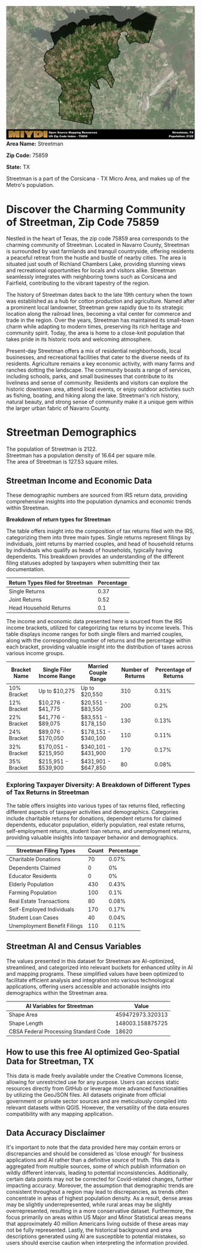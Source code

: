 ![Image Alt Text](../_images/75859.png)
**Area Name:** Streetman

**Zip Code:** 75859

**State:** TX

Streetman is a part of the Corsicana - TX Micro Area, and makes up  of the Metro's population.  

# Discover the Charming Community of Streetman, Zip Code 75859

Nestled in the heart of Texas, the zip code 75859 area corresponds to the charming community of Streetman. Located in Navarro County, Streetman is surrounded by vast farmlands and tranquil countryside, offering residents a peaceful retreat from the hustle and bustle of nearby cities. The area is situated just south of Richland Chambers Lake, providing stunning views and recreational opportunities for locals and visitors alike. Streetman seamlessly integrates with neighboring towns such as Corsicana and Fairfield, contributing to the vibrant tapestry of the region.

The history of Streetman dates back to the late 19th century when the town was established as a hub for cotton production and agriculture. Named after a prominent local landowner, Streetman grew rapidly due to its strategic location along the railroad lines, becoming a vital center for commerce and trade in the region. Over the years, Streetman has maintained its small-town charm while adapting to modern times, preserving its rich heritage and community spirit. Today, the area is home to a close-knit population that takes pride in its historic roots and welcoming atmosphere.

Present-day Streetman offers a mix of residential neighborhoods, local businesses, and recreational facilities that cater to the diverse needs of its residents. Agriculture remains a key economic activity, with many farms and ranches dotting the landscape. The community boasts a range of services, including schools, parks, and small businesses that contribute to its liveliness and sense of community. Residents and visitors can explore the historic downtown area, attend local events, or enjoy outdoor activities such as fishing, boating, and hiking along the lake. Streetman's rich history, natural beauty, and strong sense of community make it a unique gem within the larger urban fabric of Navarro County.

# Streetman Demographics

The population of Streetman is 2122.  
Streetman has a population density of 16.64 per square mile.  
The area of Streetman is 127.53 square miles.  

## Streetman Income and Economic Data

These demographic numbers are sourced from IRS return data, providing comprehensive insights into the population dynamics and economic trends within Streetman.

**Breakdown of return types for Streetman**

The table offers insight into the composition of tax returns filed with the IRS, categorizing them into three main types. Single returns represent filings by individuals, joint returns by married couples, and head of household returns by individuals who qualify as heads of households, typically having dependents. This breakdown provides an understanding of the different filing statuses adopted by taxpayers when submitting their tax documentation.

| Return Types filed for Streetman                              | Percentage          |
|----------------------------------------------------------|---------------------|
| Single Returns                                            | 0.37 |
| Joint Returns                                             | 0.52 |
| Head Household Returns                                    | 0.1 |

The income and economic data presented here is sourced from the IRS income brackets, utilized for categorizing tax returns by income levels. This table displays income ranges for both single filers and married couples, along with the corresponding number of returns and the percentage within each bracket, providing valuable insight into the distribution of taxes across various income groups.

| Bracket Name       | Single Filer Income Range | Married Couple Range | Number of Returns | Percentage of Returns |
|--------------------|----------------------------|----------------------|-------------------|-----------------------|
| 10% Bracket        | Up to $10,275              | Up to $20,550        | 310 | 0.31% |
| 12% Bracket        | $10,276 - $41,775          | $20,551 - $83,550    | 200 | 0.2% |
| 22% Bracket        | $41,776 - $89,075          | $83,551 - $178,150   | 130 | 0.13% |
| 24% Bracket        | $89,076 - $170,050         | $178,151 - $340,100  | 110 | 0.11% |
| 32% Bracket        | $170,051 - $215,950        | $340,101 - $431,900  | 170 | 0.17% |
| 35% Bracket        | $215,951 - $539,900        | $431,901 - $647,850  | 80 | 0.08% |

### Exploring Taxpayer Diversity: A Breakdown of Different Types of Tax Returns in Streetman

The table offers insights into various types of tax returns filed, reflecting different aspects of taxpayer activities and demographics. Categories include charitable returns for donations, dependent returns for claimed dependents, educator population, elderly population, real estate returns, self-employment returns, student loan returns, and unemployment returns, providing valuable insights into taxpayer behavior and demographics.

| Streetman Filing Types                    | Count | Percentage |
|--------------------------------------|-------|------------|
| Charitable Donations                 | 70 | 0.07% |
| Dependents Claimed                   | 0 | 0% |
| Educator Residents                   | 0 | 0% |
| Elderly Population                   | 430 | 0.43% |
| Farming Population                   | 100 | 0.1% |
| Real Estate Transactions             | 80 | 0.08% |
| Self-Employed Individuals            | 170 | 0.17% |
| Student Loan Cases                   | 40 | 0.04% |
| Unemployment Benefit Filings         | 110 | 0.11% |

## Streetman AI and Census Variables

The values presented in this dataset for Streetman are AI-optimized, streamlined, and categorized into relevant buckets for enhanced utility in AI and mapping programs. These simplified values have been optimized to facilitate efficient analysis and integration into various technological applications, offering users accessible and actionable insights into demographics within the Streetman area.

| AI Variables for Streetman | Value |
|-------------|-------|
| Shape Area | 459472973.320313 |
| Shape Length | 148003.158875725 |
| CBSA Federal Processing Standard Code | 18620 |

## How to use this free AI optimized Geo-Spatial Data for Streetman, TX

This data is made freely available under the Creative Commons license, allowing for unrestricted use for any purpose. Users can access static resources directly from GitHub or leverage more advanced functionalities by utilizing the GeoJSON files. All datasets originate from official government or private sector sources and are meticulously compiled into relevant datasets within QGIS. However, the versatility of the data ensures compatibility with any mapping application.

## Data Accuracy Disclaimer
It's important to note that the data provided here may contain errors or discrepancies and should be considered as 'close enough' for business applications and AI rather than a definitive source of truth. This data is aggregated from multiple sources, some of which publish information on wildly different intervals, leading to potential inconsistencies. Additionally, certain data points may not be corrected for Covid-related changes, further impacting accuracy. Moreover, the assumption that demographic trends are consistent throughout a region may lead to discrepancies, as trends often concentrate in areas of highest population density. As a result, dense areas may be slightly underrepresented, while rural areas may be slightly overrepresented, resulting in a more conservative dataset. Furthermore, the focus primarily on areas within US Major and Minor Statistical areas means that approximately 40 million Americans living outside of these areas may not be fully represented. Lastly, the historical background and area descriptions generated using AI are susceptible to potential mistakes, so users should exercise caution when interpreting the information provided.
